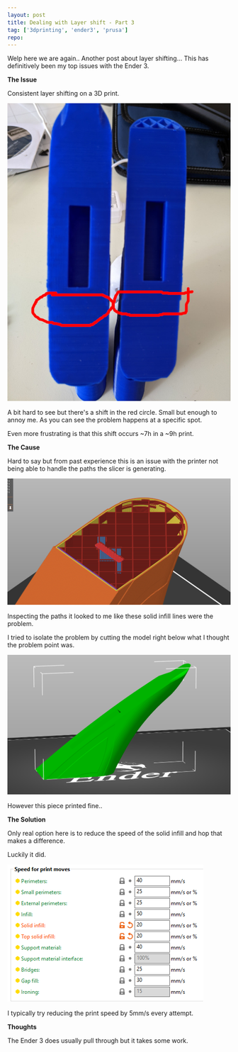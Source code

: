 ```yaml
---
layout: post
title: Dealing with Layer shift - Part 3
tag: ['3dprinting', 'ender3', 'prusa']
repo: 
---
```


Welp here we are again.. Another post about layer shifting... This has definitively been my top issues with the Ender 3.

**The Issue**

Consistent layer shifting on a 3D print.

![image not found!](/assets/2023/08/20/shift.jpg)

A bit hard to see but there's a shift in the red circle. Small but enough to annoy me. As you can see the problem happens at a specific spot.

Even more frustrating is that this shift occurs ~7h in a ~9h print.

**The Cause**

Hard to say but from past experience this is an issue with the printer not being able to handle the paths the slicer is generating.

![image not found!](/assets/2023/08/20/slicer.png)

Inspecting the paths it looked to me like these solid infill lines were the problem.

I tried to isolate the problem by cutting the model right below what I thought the problem point was.

![image not found!](/assets/2023/08/20/isolate-test.png)

However this piece printed fine..

**The Solution**

Only real option here is to reduce the speed of the solid infill and hop that makes a difference.

Luckily it did.

![image not found!](/assets/2023/08/20/settings.png)

I typically try reducing the print speed by 5mm/s every attempt.

**Thoughts**

The Ender 3 does usually pull through but it takes some work.
